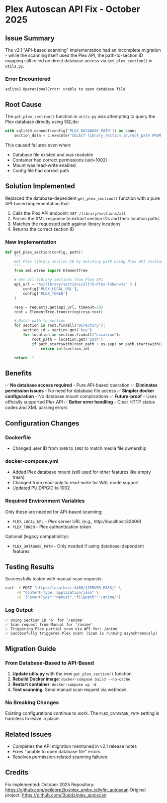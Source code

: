 # Plex Autoscan API Fix - October 2025

## Issue Summary

The v2.1 "API-based scanning" implementation had an incomplete migration - while the scanning itself used the Plex API, the path-to-section ID mapping still relied on direct database access via `get_plex_section()` in `utils.py`.

### Error Encountered
```
sqlite3.OperationalError: unable to open database file
```

## Root Cause

The `get_plex_section()` function in `utils.py` was attempting to query the Plex database directly using SQLite:

```python
with sqlite3.connect(config['PLEX_DATABASE_PATH']) as conn:
    section_data = c.execute("SELECT library_section_id,root_path FROM section_locations").fetchall()
```

This caused failures even when:
- Database file existed and was readable
- Container had correct permissions (uid=1002)
- Mount was read-write enabled
- Config file had correct path

## Solution Implemented

Replaced the database-dependent `get_plex_section()` function with a pure API-based implementation that:

1. Calls the Plex API endpoint: `GET /library/sections/all`
2. Parses the XML response to extract section IDs and their location paths
3. Matches the requested path against library locations
4. Returns the correct section ID

### New Implementation

```python
def get_plex_section(config, path):
    """
    Get Plex library section ID by matching path using Plex API instead of database.
    """
    from xml.etree import ElementTree

    # Get all library sections from Plex API
    api_url = '%s/library/sections/all?X-Plex-Token=%s' % (
        config['PLEX_LOCAL_URL'],
        config['PLEX_TOKEN']
    )

    resp = requests.get(api_url, timeout=30)
    root = ElementTree.fromstring(resp.text)

    # Match path to section
    for section in root.findall("Directory"):
        section_id = section.get('key')
        for location in section.findall("Location"):
            root_path = location.get('path')
            if path.startswith(root_path + os.sep) or path.startswith(root_path):
                return int(section_id)

    return -1
```

## Benefits

✅ **No database access required** - Pure API-based operation
✅ **Eliminates permission issues** - No need for database file access
✅ **Simpler docker configuration** - No database mount complications
✅ **Future-proof** - Uses officially supported Plex API
✅ **Better error handling** - Clear HTTP status codes and XML parsing errors

## Configuration Changes

### Dockerfile
- Changed user ID from `1000` to `1002` to match media file ownership

### docker-compose.yml
- Added Plex database mount (still used for other features like empty trash)
- Changed from read-only to read-write for WAL mode support
- Updated PUID/PGID to 1002

### Required Environment Variables
Only these are needed for API-based scanning:
- `PLEX_LOCAL_URL` - Plex server URL (e.g., http://localhost:32400)
- `PLEX_TOKEN` - Plex authentication token

Optional (legacy compatibility):
- `PLEX_DATABASE_PATH` - Only needed if using database-dependent features

## Testing Results

Successfully tested with manual scan requests:
```bash
curl -X POST "http://localhost:3468/{SERVER_PASS}" \
     -H "Content-Type: application/json" \
     -d '{"eventType":"Manual","filepath":"/anime/"}'
```

### Log Output
```
✅ Using Section ID '6' for '/anime'
✅ Scan request from Manual for '/anime'
✅ Triggering Plex partial scan via API for: /anime
✅ Successfully triggered Plex scan! (Scan is running asynchronously)
```

## Migration Guide

### From Database-Based to API-Based

1. **Update utils.py** with the new `get_plex_section()` function
2. **Rebuild Docker image**: `docker-compose build --no-cache`
3. **Restart container**: `docker-compose up -d`
4. **Test scanning**: Send manual scan request via webhook

### No Breaking Changes

Existing configurations continue to work. The `PLEX_DATABASE_PATH` setting is harmless to leave in place.

## Related Issues

- Completes the API migration mentioned in v2.1 release notes
- Fixes "unable to open database file" errors
- Resolves permission-related scanning failures

## Credits

Fix implemented: October 2025
Repository: https://github.com/neilcorp2kx/plex_emby_jellyfin_autoscan
Original project: https://github.com/l3uddz/plex_autoscan
